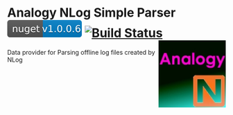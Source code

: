 

# Analogy NLog Simple Parser        [![NuGet](Assets/nuget.svg)](https://www.nuget.org/packages/Analogy.LogViewer.NLogProvider)  [![Build Status](https://dev.azure.com/Analogy-LogViewer/Analogy%20Log%20Viewer/_apis/build/status/Analogy-LogViewer.Analogy.LogViewer.NLogProvider?branchName=master)](https://dev.azure.com/Analogy-LogViewer/Analogy%20Log%20Viewer/_build/latest?definitionId=3&branchName=master) <img src="./Assets/AnalogyNlog.jpg" align="right" width="155px" height="155px">  

Data provider for Parsing offline log files created by NLog
